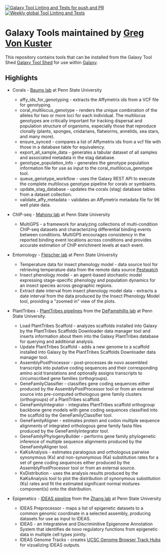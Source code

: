 [![Galaxy Tool Linting and Tests for push and PR](https://github.com/gregvonkuster/galaxy_tools/actions/workflows/pr.yaml/badge.svg?branch=main)](https://github.com/gregvonkuster/galaxy_tools/actions/workflows/pr.yaml/badge.svg)
[![Weekly global Tool Linting and Tests](https://github.com/gregvonkuster/galaxy_tools/actions/workflows/ci.yaml/badge.svg?branch=master)](https://github.com/gregvonkuster/galaxy_tools/actions/workflows/ci.yaml/badge.svg)

Galaxy Tools maintained by [Greg Von Kuster](https://github.com/gregvonkuster)
==========================================

This repository contains tools that can be installed from the Galaxy Tool Shed [Galaxy Tool Shed](https://toolshed.g2.bx.psu.edu/) for use within [Galaxy](https://galaxyproject.org).

Highlights
----------

 * Corals - [Baums lab](http://baumslab.org/)  at Penn State University

   * affy_ids_for_genotyping - extracts the Affymetrix ids from a VCF file for genotyping.
   * coral_multilocus_genotype - renders the unique combination of the alleles for two or more loci for each individual.  The multilocus genotypes are critically important for tracking dispersal and population structure of organisms, especially those that reproduce clonally (plants, sponges, cnidarians, flatworms, annelids, sea stars, and many more).
   * ensure_synced - compares a list of Affymetrix ids from a vcf file with those in a database table for equivalency.
   * export_all_sample_data - generates a tabular dataset of all samples and associated metadata in the stag database.
   * genotype_population_info - generates the genotype population information file for use as input to the coral_multilocus_genotype tool.
   * queue_genotype_workflow - uses the Galaxy REST API to execute the complete multilocus genotype pipeline for corals or symbiants.
   * update_stag_database - updates the corals (stag) database tables from a dataset collection.
   * validate_affy_metadata - validates an Affymetrix metadata file for 96 well plate data.

 * ChIP-seq - [Mahony lab](http://mahonylab.org)  at Penn State University

   * MultiGPS - a framework for analyzing collections of multi-condition ChIP-seq datasets and characterizing differential binding events between conditions.  MultiGPS encourages consistency in the reported binding event locations across conditions and provides accurate estimation of ChIP enrichment levels at each event.

 * Entomology - [Fleischer lab](https://ento.psu.edu/directory/sjf4)  at Penn State University

   * Temperature data for insect phenology model - data source tool for retrieving temperature data from the remote data source [Pestwatch](http://www.pestwatch.psu.edu/)
   * Insect phenology model - an agent-based stochastic model expressing stage-specific phenology and population dynamics for an insect species across geographic regions.
   * Extract date interval from insect phenology model data - extracts a date interval from the data produced by the Insect Phenology Model tool, providing a "zoomed in" view of the plots.

 * PlantTribes - [PlantTribes pipelines](https://github.com/dePamphilis/PlantTribes/tree/master/pipelines) from the [DePamphillis lab](http://cwd.huck.psu.edu/) at Penn State University.

   * Load PlantTribes Scaffold - analyzes scaffolds installed into Galaxy by the PlantTribes Scaffolds Downloader data manager tool and inserts information about them into the Galaxy PlantTribes database for querying and additional analysis.
   * Update PlantTribes Scaffold - adds a new genome to a scaffold installed into Galaxy by the PlantTribes Scaffolds Downloader data manager tool.
   * AssemblyPostProcessor - post-processes de novo assembled transcripts into putative coding sequences and their corresponding amino acid translations and optionally assigns transcripts to circumscribed gene families (orthogroups).
   * GeneFamilyClassifier - classifies gene coding sequences either produced by the AssemblyPostProcessor tool or from an external source into pre-computed orthologous gene family clusters (orthogroups) of a PlantTribes scaffold.
   * GeneFamilyIntegrator - integrates PlantTribes scaffold orthogroup backbone gene models with gene coding sequences classified into the scaffold by the GeneFamilyClassifier tool.
   * GeneFamilyAligner -  estimates protein and codon multiple sequence alignments of integrated orthologous gene family fasta files produced by the GeneFamilyIntegrator tool.
   * GeneFamilyPhylogenyBuilder - performs gene family phylogenetic inference of multiple sequence alignments produced by the GeneFamilyAligner tool.
   * KaKsAnalysis - estimates paralogous and orthologous pairwise synonymous (Ks) and non-synonymous (Ka) substitution rates for a set of gene coding sequences either produced by the AssemblyPostProcessor tool or from an external source.
   * KsDistribution - uses the analysis results produced by the KaKsAnalysis tool to plot the distribution of synonymous substitution (Ks) rates and fit the estimated significant normal mixtures component(s) onto the distribution.

 * Epigenetics - [IDEAS pipeline](http://personal.psu.edu/yzz2/IDEAS/) from the [Zhang lab](https://yulili2000.wixsite.com/website)  at Penn State University

   * IDEAS Preprocessor - maps a list of epigenetic datasets to a common genomic coordinate in a selected assembly, producing datasets for use as input to IDEAS.
   * IDEAS - an Integrateive and Discriminitive Epigenome Annotation System that identifies de novo regulatory functions from epigenetic data in multiple cell types jointly.
   * IDEAS Genome Tracks - creates [UCSC Genome Browser Track Hubs](https://genome.ucsc.edu/goldenpath/help/hgTrackHubHelp.html) for vizualizing IDEAS outputs.

